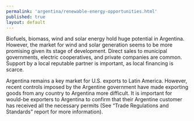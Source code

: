 ```yaml
---
permalink: 'argentina/renewable-energy-opportunities.html'
published: true
layout: default
---
```

Biofuels, biomass, wind and solar energy hold huge potential in Argentina. However, the market for wind and solar generation seems to be more promising given its stage of development. Direct sales to municipal governments, electric cooperatives, and private companies are common. Support by a local reputable partner is important, as local financing is scarce.

Argentina remains a key market for U.S. exports to Latin America. However, recent controls imposed by the Argentine government have made exporting goods from any country to Argentina more difficult. It is important for would-be exporters to Argentina to confirm that their Argentine customer has received all the necessary permits (See “Trade Regulations and Standards” report for more information).
